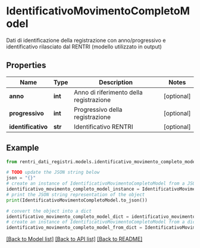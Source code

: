 # IdentificativoMovimentoCompletoModel

Dati di identificazione della registrazione con anno/progressivo e identificativo rilasciato dal RENTRI (modello utilizzato in output)

## Properties

Name | Type | Description | Notes
------------ | ------------- | ------------- | -------------
**anno** | **int** | Anno di riferimento della registrazione | [optional] 
**progressivo** | **int** | Progressivo della registrazione | [optional] 
**identificativo** | **str** | Identificativo RENTRI | [optional] 

## Example

```python
from rentri_dati_registri.models.identificativo_movimento_completo_model import IdentificativoMovimentoCompletoModel

# TODO update the JSON string below
json = "{}"
# create an instance of IdentificativoMovimentoCompletoModel from a JSON string
identificativo_movimento_completo_model_instance = IdentificativoMovimentoCompletoModel.from_json(json)
# print the JSON string representation of the object
print(IdentificativoMovimentoCompletoModel.to_json())

# convert the object into a dict
identificativo_movimento_completo_model_dict = identificativo_movimento_completo_model_instance.to_dict()
# create an instance of IdentificativoMovimentoCompletoModel from a dict
identificativo_movimento_completo_model_from_dict = IdentificativoMovimentoCompletoModel.from_dict(identificativo_movimento_completo_model_dict)
```
[[Back to Model list]](../README.md#documentation-for-models) [[Back to API list]](../README.md#documentation-for-api-endpoints) [[Back to README]](../README.md)


